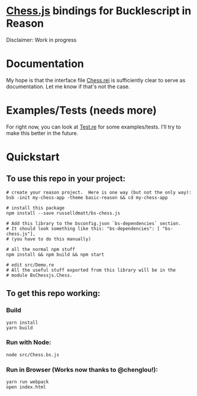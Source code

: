 # [Chess.js](https://github.com/jhlywa/chess.js) bindings for Bucklescript in Reason

Disclaimer: Work in progress

# Documentation
My hope is that the interface file
[Chess.rei](https://github.com/russelldmatt/bs-chess.js/blob/master/src/Chess.rei)
is sufficiently clear to serve as documentation.  Let me know if
that's not the case.

# Examples/Tests (needs more)
For right now, you can look at
[Test.re](https://github.com/russelldmatt/bs-chess.js/blob/master/src/Test.re)
for some examples/tests.  I'll try to make this better in the future.

# Quickstart

## To use this repo in your project:
```
# create your reason project.  Here is one way (but not the only way):
bsb -init my-chess-app -theme basic-reason && cd my-chess-app

# install this package
npm install --save russelldmatt/bs-chess.js

# Add this library to the bsconfig.json `bs-dependencies` section.
# It should look something like this: "bs-dependencies": [ "bs-chess.js"],
# (you have to do this manually)

# all the normal npm stuff
npm install && npm build && npm start

# edit src/Demo.re
# All the useful stuff exported from this library will be in the
# module BsChessjs.Chess.
```

## To get this repo working:
### Build
```
yarn install
yarn build
```

### Run with Node:
```
node src/Chess.bs.js
```

### Run in Browser (Works now thanks to @chenglou!):
```
yarn run webpack
open index.html
```
